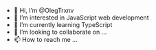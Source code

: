 - 👋 Hi, I’m @OlegTrxnv
- 👀 I’m interested in JavaScript web development
- 🌱 I’m currently learning TypeScript
- 💞️ I’m looking to collaborate on ...
- 📫 How to reach me ...

<!---
OlegTrxnv/OlegTrxnv is a ✨ special ✨ repository because its `README.md` (this file) appears on your GitHub profile.
You can click the Preview link to take a look at your changes.
--->
